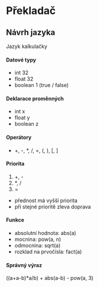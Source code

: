 # Překladač

## Návrh jazyka

Jazyk kalkulačky

#### Datové typy
- int 32
- float 32
- boolean 1 (true / false)
#### Deklarace proměnných
- int x
- float y
- boolean z

#### Operátory

- +, -, *, /, =, (, ), [, ]
#### Priorita

1) +, -
2) *, /
3) =
- přednost má vyšší priorita
- při stejné prioritě zleva doprava

#### Funkce

- absolutní hodnota: abs(a)
- mocnina: pow(a, n)
- odmocnina: sqrt(a)
- rozklad na prvočísla: fact(a)

#### Správný výraz

((a+a-b)*a/b) + abs(a-b) - pow(a, 3)

